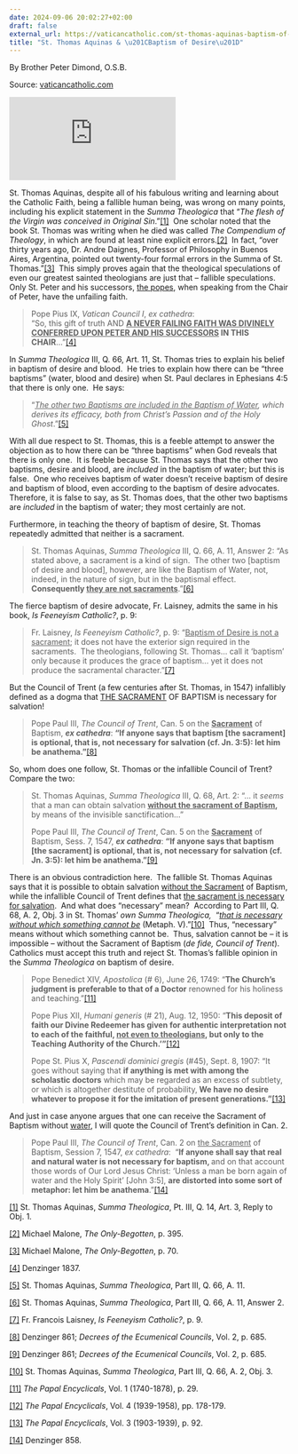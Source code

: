 ```yaml
---
date: 2024-09-06 20:02:27+02:00
draft: false
external_url: https://vaticancatholic.com/st-thomas-aquinas-baptism-of-desire/
title: "St. Thomas Aquinas & \u201CBaptism of Desire\u201D"
---
```





By Brother Peter Dimond, O.S.B.

Source: [vaticancatholic.com](https://vaticancatholic.com/st-thomas-aquinas-baptism-of-desire/)

<p><iframe title="YouTube video player" src="https://www.youtube.com/embed/yAIvJwyUmpc" frameborder="0" allowfullscreen="allowfullscreen"></iframe></p>

<p>St. Thomas Aquinas, despite all of his fabulous writing and learning about the Catholic Faith, being a fallible human being, was wrong on many points, including his explicit statement in the <em>Summa Theologica</em> that “<em>The flesh of the Virgin was conceived in Original Sin</em>.”<a href="#_edn1" name="_ednref1">[1]</a>  One scholar noted that the book St. Thomas was writing when he died was called <em>The Compendium of Theology</em>, in which are found at least nine explicit errors.<a href="#_edn2" name="_ednref2">[2]</a>  In fact, “over thirty years ago, Dr. Andre Daignes, Professor of Philosophy in Buenos Aires, Argentina, pointed out twenty-four formal errors in the Summa of St. Thomas.”<a href="#_edn3" name="_ednref3">[3]</a>  This simply proves again that the theological speculations of even our greatest sainted theologians are just that – fallible speculations.  Only St. Peter and his successors, <u>the popes</u>, when speaking from the Chair of Peter, have the unfailing faith.</p>
<blockquote>
<p>Pope Pius IX, <em>Vatican Council I</em>, <em>ex cathedra</em>:<br />“So, this gift of truth AND <strong><u>A NEVER FAILING FAITH WAS DIVINELY CONFERRED UPON PETER AND HIS SUCCESSORS</u> IN THIS CHAIR</strong>…”<a href="#_edn4" name="_ednref4">[4]</a></p>
</blockquote>
<p>In <em>Summa Theologica</em> III, Q. 66, Art. 11, St. Thomas tries to explain his belief in baptism of desire and blood.  He tries to explain how there can be “three baptisms” (water, blood and desire) when St. Paul declares in Ephesians 4:5 that there is only one.  He says:</p>
<blockquote>
<p>“<em><u>The other two Baptisms are included in the Baptism of Water</u>, which derives its efficacy, both from Christ’s Passion and of the Holy Ghost</em>.”<a href="#_edn5" name="_ednref5">[5]</a> </p>
</blockquote>
<p>With all due respect to St. Thomas, this is a feeble attempt to answer the objection as to how there can be “three baptisms” when God reveals that there is only one.  It is feeble because St. Thomas says that the other two baptisms, desire and blood, are <em>included</em> in the baptism of water; but this is false.  One who receives baptism of water doesn’t receive baptism of desire and baptism of blood, even according to the baptism of desire advocates.  Therefore, it is false to say, as St. Thomas does, that the other two baptisms are <em>included</em> in the baptism of water; they most certainly are not. </p>
<p>Furthermore, in teaching the theory of baptism of desire, St. Thomas repeatedly admitted that neither is a sacrament.</p>
<blockquote>
<p>St. Thomas Aquinas,<em> Summa Theologica</em> III, Q. 66, A. 11, Answer 2: “As stated above, a sacrament is a kind of sign.  The other two [baptism of desire and blood], however, are like the Baptism of Water, not, indeed, in the nature of sign, but in the baptismal effect.  <strong>Consequently <u>they are not sacraments</u></strong>.”<a href="#_edn6" name="_ednref6">[6]</a></p>
</blockquote>
<p>The fierce baptism of desire advocate, Fr. Laisney, admits the same in his book, <em>Is Feeneyism Catholic?</em>, p. 9:</p>
<blockquote>
<p>Fr. Laisney, <em>Is Feeneyism Catholic?</em>, p. 9: “<u>Baptism of Desire is not a sacrament</u>; it does not have the exterior sign required in the sacraments.  The theologians, following St. Thomas… call it ‘baptism’ only because it produces the grace of baptism… yet it does not produce the sacramental character.”<a href="#_edn7" name="_ednref7">[7]</a></p>
</blockquote>
<p>But the Council of Trent (a few centuries after St. Thomas, in 1547) infallibly defined as a dogma that <u>THE SACRAMENT</u> OF BAPTISM is necessary for salvation!</p>
<blockquote>
<p>Pope Paul III, <em>The Council of Trent</em>, Can. 5 on the <strong><u>Sacrament</u></strong> of Baptism, <strong><em>ex cathedra</em></strong>: <strong>“If anyone says that baptism [the sacrament] is optional, that is, not necessary for salvation (cf. Jn. 3:5): let him be anathema.”</strong><a href="#_edn8" name="_ednref8">[8]</a></p>
</blockquote>
<p>So, whom does one follow, St. Thomas or the infallible Council of Trent?  Compare the two:</p>
<blockquote>
<p>St. Thomas Aquinas, <em>Summa Theologica</em> III, Q. 68, Art. 2: “… it <em>seems</em> that a man can obtain salvation <strong><u>without the sacrament of Baptism</u>,</strong> by means of the invisible sanctification…”</p>
<p>Pope Paul III, <em>The Council of Trent</em>, Can. 5 on the <strong><u>Sacrament</u></strong> of Baptism, Sess. 7, 1547, <strong><em>ex cathedra</em></strong>: <strong>“If anyone says that baptism [the sacrament] is optional, that is, not necessary for salvation (cf. Jn. 3:5): let him be anathema.”</strong><a href="#_edn9" name="_ednref9">[9]</a></p>
</blockquote>
<p>There is an obvious contradiction here.  The fallible St. Thomas Aquinas says that it is possible to obtain salvation <u>without the Sacrament</u> of Baptism, while the infallible Council of Trent defines that <u>the sacrament is necessary for salvation</u>.  And what does “necessary” mean?  According to Part III, Q. 68, A. 2, Obj. 3 in St. Thomas’ <em>own Summa Theologica,</em>  “<em><u>that is necessary without which something cannot be</u></em> (Metaph. V).”<a href="#_edn10" name="_ednref10">[10]</a>  Thus, “necessary” means without which something cannot be.  Thus, salvation cannot be – it is impossible – without the Sacrament of Baptism (<em>de fide, Council of Trent</em>).  Catholics must accept this truth and reject St. Thomas’s fallible opinion in the <em>Summa Theologica</em> on baptism of desire.</p>
<blockquote>
<p>Pope Benedict XIV, <em>Apostolica </em>(# 6), June 26, 1749: “<strong>The Church’s judgment is preferable to that of a Doctor</strong> renowned for his holiness and teaching.”<a href="#_edn11" name="_ednref11">[11]</a></p>
<p>Pope Pius XII, <em>Humani generis</em> (# 21), Aug. 12, 1950: “<strong>This deposit of faith our Divine Redeemer has given for authentic interpretation not to each of the faithful, <u>not even to theologians</u>, but only to the Teaching Authority of the Church.’”</strong><a href="#_edn12" name="_ednref12">[12]</a></p>
<p>Pope St. Pius X, <em>Pascendi dominici gregis</em> (#45), Sept. 8, 1907: “It goes without saying that <strong>if anything is met with among the scholastic doctors</strong> which may be regarded as an excess of subtlety, or which is altogether destitute of probability,<strong> We have no desire whatever to propose it for the imitation of present generations.”</strong><a href="#_edn13" name="_ednref13">[13]</a></p>
</blockquote>
<p>And just in case anyone argues that one can receive the Sacrament of Baptism without <u>water</u>, I will quote the Council of Trent’s definition in Can. 2.</p>
<blockquote>
<p>Pope Paul III, <em>The Council of Trent</em>, Can. 2 on <u>the Sacrament</u> of Baptism, Session 7, 1547, <em>ex cathedra</em>:  “<strong>If anyone shall say that real and natural water is not necessary for baptism, </strong>and on that account those words of Our Lord Jesus Christ: ‘Unless a man be born again of water and the Holy Spirit’ [John 3:5], <strong>are distorted into some sort of metaphor: let him be anathema</strong>.”<a href="#_edn14" name="_ednref14">[14]</a></p>
</blockquote>
<div class="footnotes">
<div class="footnotes">
<p><a href="#_ednref1" name="_edn1">[1]</a> St. Thomas Aquinas, <em>Summa Theologica</em>, Pt. III, Q. 14, Art. 3, Reply to Obj. 1.</p>
<p><a href="#_ednref2" name="_edn2">[2]</a> Michael Malone, <em>The Only-Begotten</em>, p. 395.</p>
<p><a href="#_ednref3" name="_edn3">[3]</a> Michael Malone, <em>The Only-Begotten</em>, p. 70.</p>
<p><a href="#_ednref4" name="_edn4">[4]</a> Denzinger 1837.</p>
<p><a href="#_ednref5" name="_edn5">[5]</a> St. Thomas Aquinas, <em>Summa Theologica</em>, Part III, Q. 66, A. 11.</p>
<p><a href="#_ednref6" name="_edn6">[6]</a> St. Thomas Aquinas,<em> Summa Theologica</em>, Part III, Q. 66, A. 11, Answer 2.</p>
<p><a href="#_ednref7" name="_edn7">[7]</a> Fr. Francois Laisney, <em>Is Feeneyism Catholic?</em>, p. 9.</p>
<p><a href="#_ednref8" name="_edn8">[8]</a> Denzinger 861; <em>Decrees of the Ecumenical Councils</em>, Vol. 2, p. 685.</p>
<p><a href="#_ednref9" name="_edn9">[9]</a> Denzinger 861; <em>Decrees of the Ecumenical Councils</em>, Vol. 2, p. 685.</p>
<p><a href="#_ednref10" name="_edn10">[10]</a> St. Thomas Aquinas,<em> Summa Theologica</em>, Part III, Q. 66, A. 2, Obj. 3.</p>
<p><a href="#_ednref11" name="_edn11">[11]</a> <em>The Papal Encyclicals</em>, Vol. 1 (1740-1878), p. 29.</p>
<p><a href="#_ednref12" name="_edn12">[12]</a> <em>The Papal Encyclicals</em>, Vol. 4 (1939-1958), pp. 178-179.</p>
<p><a href="#_ednref13" name="_edn13">[13]</a> <em>The Papal Encyclicals</em>, Vol. 3 (1903-1939), p. 92.</p>
<p><a href="#_ednref14" name="_edn14">[14]</a> Denzinger 858.</p>
</div>
</div>
